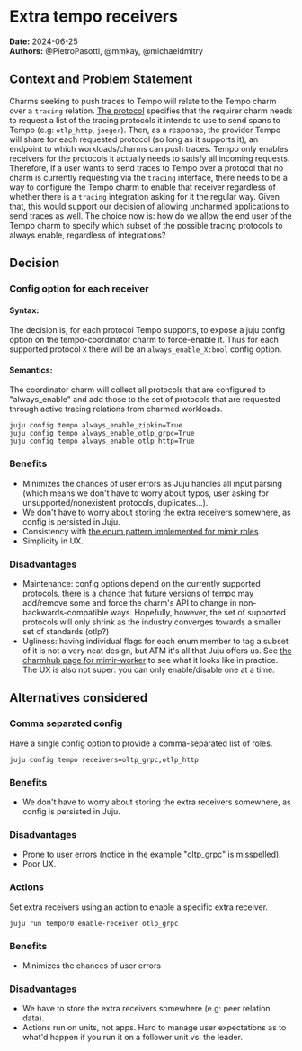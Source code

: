 # Extra tempo receivers
**Date:** 2024-06-25<br/>
**Authors:** @PietroPasotti, @mmkay, @michaeldmitry

## Context and Problem Statement
Charms seeking to push traces to Tempo will relate to the Tempo charm over a `tracing` relation. [The protocol](https://github.com/canonical/charm-relation-interfaces/tree/main/interfaces/tracing/v2) specifies that the requirer charm needs to request a list of the tracing protocols it intends to use to send spans to Tempo (e.g: `otlp_http`, `jaeger`). Then, as a response, the provider Tempo will share for each requested protocol (so long as it supports it), an endpoint to which workloads/charms can push traces.
Tempo only enables receivers for the protocols it actually needs to satisfy all incoming requests. Therefore, if a user wants to send traces to Tempo over a protocol that no charm is currently requesting via the `tracing` interface, there needs to be a way to configure the Tempo charm to enable that receiver regardless of whether there is a `tracing` integration asking for it the regular way. Given that, this would support our decision of allowing uncharmed applications to send traces as well.
The choice now is: how do we allow the end user of the Tempo charm to specify which subset of the possible tracing protocols to always enable, regardless of integrations? 

## Decision

### Config option for each receiver
#### Syntax:
The decision is, for each protocol Tempo supports, to expose a juju config option on the tempo-coordinator charm to force-enable it. 
Thus for each supported protocol `X` there will be an `always_enable_X:bool` config option.
#### Semantics:
The coordinator charm will collect all protocols that are configured to "always_enable" and add those to the set of protocols that are requested through active tracing relations from charmed workloads.
```
juju config tempo always_enable_zipkin=True
juju config tempo always_enable_otlp_grpc=True
juju config tempo always_enable_otlp_http=True
```
### Benefits
- Minimizes the chances of user errors as Juju handles all input parsing (which means we don't have to worry about typos, user asking for unsupported/nonexistent protocols, duplicates...).
- We don't have to worry about storing the extra receivers somewhere, as config is persisted in Juju.
- Consistency with [the enum pattern implemented for mimir roles](https://github.com/canonical/mimir-worker-k8s-operator/blob/main/config.yaml).
- Simplicity in UX.
### Disadvantages
- Maintenance: config options depend on the currently supported protocols, there is a chance that future versions of tempo may add/remove some and force the charm's API to change in non-backwards-compatible ways. Hopefully, however, the set of supported protocols will only shrink as the industry converges towards a smaller set of standards (otlp?)
- Ugliness: having individual flags for each enum member to tag a subset of it is not a very neat design, but ATM it's all that Juju offers us. See [the charmhub page for mimir-worker](https://charmhub.io/mimir-worker-k8s/configuration) to see what it looks like in practice. The UX is also not super: you can only enable/disable one at a time.

## Alternatives considered

### Comma separated config
Have a single config option to provide a comma-separated list of roles.

```
juju config tempo receivers=oltp_grpc,otlp_http
```
### Benefits
- We don't have to worry about storing the extra receivers somewhere, as config is persisted in Juju.
### Disadvantages
- Prone to user errors (notice in the example "oltp_grpc" is misspelled).
- Poor UX.

### Actions
Set extra receivers using an action to enable a specific extra receiver.
```
juju run tempo/0 enable-receiver otlp_grpc
```
### Benefits
- Minimizes the chances of user errors
### Disadvantages
- We have to store the extra receivers somewhere (e.g: peer relation data).
- Actions run on units, not apps. Hard to manage user expectations as to what'd happen if you run it on a follower unit vs. the leader.